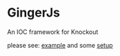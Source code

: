GingerJs
========

An IOC framework for Knockout

please see: <a href="https://github.com/UTGuy/GingerJs/blob/master/GingerJs.Web/Default.cshtml">example</a> and some <a href="https://github.com/UTGuy/GingerJs/blob/master/GingerJs.Web/_SiteLayout.cshtml">setup</a>
